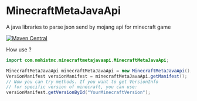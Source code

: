 # MinecraftMetaJavaApi
A java libraries to parse json send by mojang api for minecraft game

[![Maven Central](https://img.shields.io/maven-central/v/com.mohistmc/MinecraftMetaJavaApi.svg?label=Maven%20Central)](https://search.maven.org/search?q=g:%22com.mohistmc%22%20AND%20a:%22MinecraftMetaJavaApi%22)

How use ?
```java
import com.mohistmc.minecraftmetajavaapi.MinecraftMetaJavaApi;

MinecraftMetaJavaApi minecraftMetaJavaApi = new MinecraftMetaJavaApi();
VersionManifest versionManifest = minecraftMetaJavaApi.getManifest();
// Now you can try methods. If you want to get VersionInfo 
// for specific version of minecraft, you can use:
versionManifest.getVersionById("YourMinecraftVersion");
```
